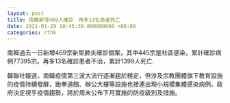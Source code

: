 ```yaml
---
layout: post
title: 南韓新增469人確診　再多13名患者死亡
date: 2021-01-29 10:45:38.000000000 +08:00
categories: rthk
---
```


南韓過去一日新增469宗新型肺炎確診個案，其中445宗是社區感染，累計確診病例77395宗。再多13名確診患者不治，累計1399人死亡.

韓聯社報道，南韓疫情第三波大流行逐漸趨於穩定，但涉及宗教團體旗下教育設施的疫情持續發酵，跆拳道館、辦公大樓等設施也接連出現小規模集體感染病例。政府決定視乎疫情趨勢，將於周末公布下月實施的防疫級別及措施。
